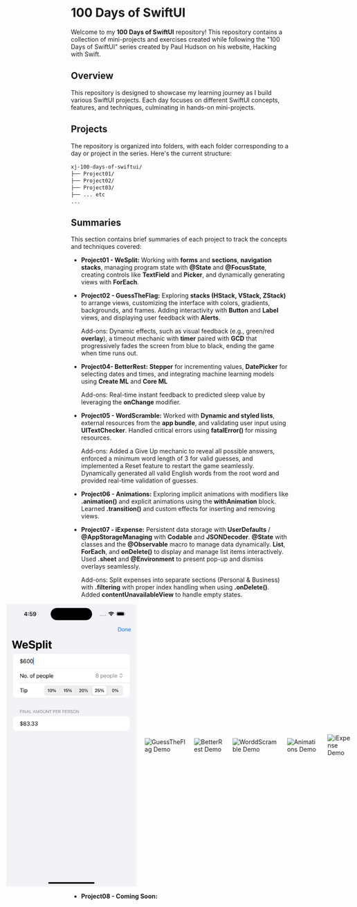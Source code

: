 # 100 Days of SwiftUI

Welcome to my **100 Days of SwiftUI** repository! This repository contains a collection of mini-projects and exercises created while following the "100 Days of SwiftUI" series created by Paul Hudson on his website, Hacking with Swift.

## Overview
This repository is designed to showcase my learning journey as I build various SwiftUI projects. Each day focuses on different SwiftUI concepts, features, and techniques, culminating in hands-on mini-projects.

## Projects
The repository is organized into folders, with each folder corresponding to a day or project in the series. Here's the current structure:

```
xj-100-days-of-swiftui/
├── Project01/
├── Project02/
├── Project03/
├── ... etc
...
```

## Summaries
This section contains brief summaries of each project to track the concepts and techniques covered:

- **Project01 - WeSplit:** Working with **forms** and **sections**, **navigation stacks**, managing program state with **@State** and **@FocusState**, creating controls like **TextField** and **Picker**, and dynamically generating views with **ForEach**.

- **Project02 - GuessTheFlag:** Exploring **stacks (HStack, VStack, ZStack)** to arrange views, customizing the interface with colors, gradients, backgrounds, and frames. Adding interactivity with **Button** and **Label** views, and displaying user feedback with **Alerts**.
  
  Add-ons: Dynamic effects, such as visual feedback (e.g., green/red **overlay**), a timeout mechanic with **timer** paired with **GCD** that progressively fades the screen from blue to black, ending the game when time runs out.

- **Project04- BetterRest:** **Stepper** for incrementing values, **DatePicker** for selecting dates and times, and integrating machine learning models using **Create ML** and **Core ML**
  
  Add-ons: Real-time instant feedback to predicted sleep value by leveraging the **onChange** modifier.

- **Project05 - WordScramble:** Worked with **Dynamic and styled lists**, external resources from the **app bundle**, and validating user input using **UITextChecker**. Handled critical errors using **fatalError()** for missing resources.

  Add-ons: Added a Give Up mechanic to reveal all possible answers, enforced a minimum word length of 3 for valid guesses, and implemented a Reset feature to restart the game seamlessly. Dynamically generated all valid English words from the root word and provided real-time validation of guesses.

- **Project06 - Animations:** Exploring implicit animations with modifiers like **.animation()** and explicit animations using the **withAnimation** block. Learned **.transition()** and custom effects for inserting and removing views.

- **Project07 - iExpense:** Persistent data storage with **UserDefaults** / **@AppStorageManaging** with **Codable** and **JSONDecoder**. **@State** with classes and the **@Observable** macro to manage data dynamically. **List**, **ForEach**, and **onDelete()** to display and manage list items interactively. Used **.sheet** and **@Environment** to present pop-up and dismiss overlays seamlessly.

  Add-ons: Split expenses into separate sections (Personal & Business) with **.filtering** with proper index handling when using **.onDelete()**. Added **contentUnavailableView** to handle empty states.

<div style="display: flex; justify-content: center; align-items: center; gap: 20px;">
<img src="https://github.com/XJ-UoG/xj-100-days-of-swiftui/blob/main/demo/WeSplitDemo.png" alt="WeSplit Demo" width="300">
<img src="https://github.com/XJ-UoG/xj-100-days-of-swiftui/blob/main/demo/GuessTheFlagDemo.gif" alt="GuessTheFlag Demo" width="300">
<img src="https://github.com/XJ-UoG/xj-100-days-of-swiftui/blob/main/demo/BetterRestDemo.gif" alt="BetterRest Demo" width="300">
<img src="https://github.com/XJ-UoG/xj-100-days-of-swiftui/blob/main/demo/WorddScrambleDemo.gif" alt="WorddScramble Demo" width="300">
<img src="https://github.com/XJ-UoG/xj-100-days-of-swiftui/blob/main/demo/AnimationsDemo.gif" alt="Animations Demo" width="300">
  <img src="https://github.com/XJ-UoG/xj-100-days-of-swiftui/blob/main/demo/iExpenseDemo.gif" alt="iExpense Demo" width="300">
</div>

- **Project08 - Coming Soon:**
